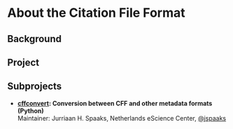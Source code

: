 # About the Citation File Format

<!-- !!! question
    Should there be something else here than history?

## (Background?)

## A brief history -->

## Background

## Project

## Subprojects

- **[cffconvert](): Conversion between CFF and other metadata formats (Python)**  
  Maintainer: Jurriaan H. Spaaks, Netherlands eScience Center, [@jspaaks]()